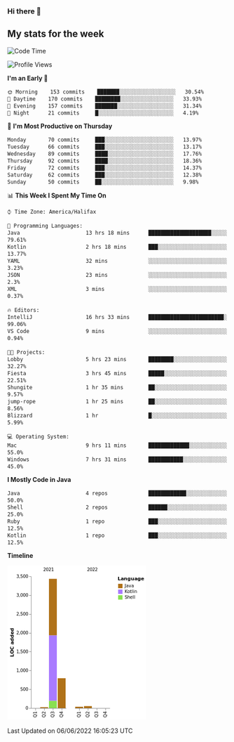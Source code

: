 ### Hi there 👋

## My stats for the week
<!--START_SECTION:waka-->
![Code Time](http://img.shields.io/badge/Code%20Time-245%20hrs%2059%20mins-blue)

![Profile Views](http://img.shields.io/badge/Profile%20Views-0-blue)

**I'm an Early 🐤** 

```text
🌞 Morning    153 commits    ███████░░░░░░░░░░░░░░░░░░   30.54% 
🌆 Daytime    170 commits    ████████░░░░░░░░░░░░░░░░░   33.93% 
🌃 Evening    157 commits    ███████░░░░░░░░░░░░░░░░░░   31.34% 
🌙 Night      21 commits     █░░░░░░░░░░░░░░░░░░░░░░░░   4.19%

```
📅 **I'm Most Productive on Thursday** 

```text
Monday       70 commits     ███░░░░░░░░░░░░░░░░░░░░░░   13.97% 
Tuesday      66 commits     ███░░░░░░░░░░░░░░░░░░░░░░   13.17% 
Wednesday    89 commits     ████░░░░░░░░░░░░░░░░░░░░░   17.76% 
Thursday     92 commits     ████░░░░░░░░░░░░░░░░░░░░░   18.36% 
Friday       72 commits     ███░░░░░░░░░░░░░░░░░░░░░░   14.37% 
Saturday     62 commits     ███░░░░░░░░░░░░░░░░░░░░░░   12.38% 
Sunday       50 commits     ██░░░░░░░░░░░░░░░░░░░░░░░   9.98%

```


📊 **This Week I Spent My Time On** 

```text
⌚︎ Time Zone: America/Halifax

💬 Programming Languages: 
Java                     13 hrs 18 mins      ████████████████████░░░░░   79.61% 
Kotlin                   2 hrs 18 mins       ███░░░░░░░░░░░░░░░░░░░░░░   13.77% 
YAML                     32 mins             ░░░░░░░░░░░░░░░░░░░░░░░░░   3.23% 
JSON                     23 mins             ░░░░░░░░░░░░░░░░░░░░░░░░░   2.3% 
XML                      3 mins              ░░░░░░░░░░░░░░░░░░░░░░░░░   0.37%

🔥 Editors: 
IntelliJ                 16 hrs 33 mins      ████████████████████████░   99.06% 
VS Code                  9 mins              ░░░░░░░░░░░░░░░░░░░░░░░░░   0.94%

🐱‍💻 Projects: 
Lobby                    5 hrs 23 mins       ████████░░░░░░░░░░░░░░░░░   32.27% 
Fiesta                   3 hrs 45 mins       █████░░░░░░░░░░░░░░░░░░░░   22.51% 
Shungite                 1 hr 35 mins        ██░░░░░░░░░░░░░░░░░░░░░░░   9.57% 
jump-rope                1 hr 25 mins        ██░░░░░░░░░░░░░░░░░░░░░░░   8.56% 
Blizzard                 1 hr                █░░░░░░░░░░░░░░░░░░░░░░░░   5.99%

💻 Operating System: 
Mac                      9 hrs 11 mins       █████████████░░░░░░░░░░░░   55.0% 
Windows                  7 hrs 31 mins       ███████████░░░░░░░░░░░░░░   45.0%

```

**I Mostly Code in Java** 

```text
Java                     4 repos             ████████████░░░░░░░░░░░░░   50.0% 
Shell                    2 repos             ██████░░░░░░░░░░░░░░░░░░░   25.0% 
Ruby                     1 repo              ███░░░░░░░░░░░░░░░░░░░░░░   12.5% 
Kotlin                   1 repo              ███░░░░░░░░░░░░░░░░░░░░░░   12.5%

```


**Timeline**

![Chart not found](https://raw.githubusercontent.com/lyndseyy/lyndseyy/main/charts/bar_graph.png) 


 Last Updated on 06/06/2022 16:05:23 UTC
<!--END_SECTION:waka-->